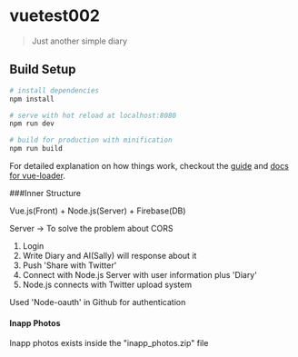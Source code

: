 # vuetest002

> Just another simple diary

## Build Setup

``` bash
# install dependencies
npm install

# serve with hot reload at localhost:8080
npm run dev

# build for production with minification
npm run build
```

For detailed explanation on how things work, checkout the [guide](http://vuejs-templates.github.io/webpack/) and [docs for vue-loader](http://vuejs.github.io/vue-loader).

###Inner Structure

Vue.js(Front) + Node.js(Server) + Firebase(DB)

Server -> To solve the problem about CORS

1. Login 
2. Write Diary and AI(Sally) will response about it
3. Push 'Share with Twitter'
4. Connect with Node.js Server with user information plus 'Diary'
5. Node.js connects with Twitter upload system

Used 'Node-oauth' in Github for authentication

#### Inapp Photos

Inapp photos exists inside the "inapp_photos.zip" file
